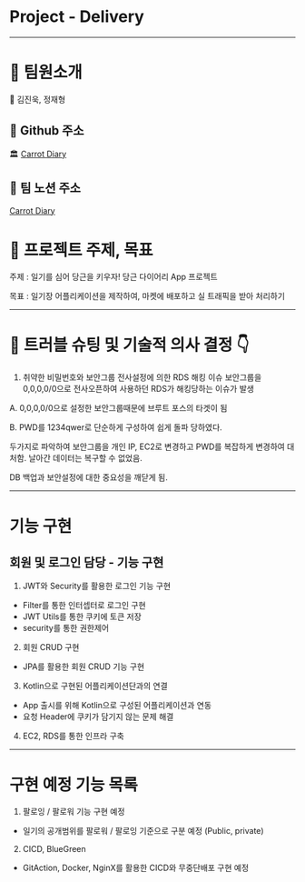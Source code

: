 # Project - Delivery

---

# 👥 팀원소개

🤴 김진욱, 정재형


## 🥃 Github 주소

 🏛️ [Carrot Diary](https://github.com/2024-carrot-team/CarrotDiary_be)

## 🥃 팀 노션 주소

[Carrot Diary](https://naraspc.notion.site/Carrot-Diary-c82350f8b48148e9b761111c2074d28b?pvs=74
) 

# 🎯 프로젝트 주제, 목표

주제 : 일기를 심어 당근을 키우자! 당근 다이어리 App 프로젝트

목표 : 일기장 어플리케이션을 제작하여, 마켓에 배포하고 실 트래픽을 받아 처리하기

---

# 💫 트러블 슈팅 및 기술적 의사 결정 👇

1. 취약한 비밀번호와 보안그룹 전사설정에 의한 RDS 해킹 이슈
보안그룹을 0,0,0,0/0으로 전사오픈하여 사용하던 RDS가 해킹당하는 이슈가 발생

  A. 0,0,0,0/0으로 설정한 보안그룹때문에 브루트 포스의 타겟이 됨
  
  B. PWD를 1234qwer로 단순하게 구성하여 쉽게 돌파 당하였다.

두가지로 파악하여 보안그룹을 개인 IP, EC2로 변경하고 
PWD를 복잡하게 변경하여 대처함. 날아간 데이터는 복구할 수 없었음. 

DB 백업과 보안설정에 대한 중요성을 깨닫게 됨. 

---
# 기능 구현 

## 회원 및 로그인 담당 - 기능 구현

1) JWT와 Security를 활용한 로그인 기능 구현
- Filter를 통한 인터셉터로 로그인 구현
- JWT Utils를 통한 쿠키에 토큰 저장
- security를 통한 권한제어

2) 회원 CRUD 구현
- JPA를 활용한 회원 CRUD 기능 구현

3) Kotlin으로 구현된 어플리케이션단과의 연결
- App 출시를 위해 Kotlin으로 구성된 어플리케이션과 연동
- 요청 Header에 쿠키가 담기지 않는 문제 해결

4) EC2, RDS를 통한 인프라 구축

   
---
# 구현 예정 기능 목록
1. 팔로잉 / 팔로워 기능 구현 예정
- 일기의 공개범위를 팔로워 / 팔로잉 기준으로 구분 예정 (Public, private)
2. CICD, BlueGreen
- GitAction, Docker, NginX를 활용한 CICD와 무중단배포 구현 예정

